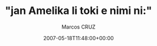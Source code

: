 ---
title: '"jan Amelika li toki e nimi ni:"'
posts: 8
hash: 't784'
author: 'Marcos CRUZ'
date: 2007-05-18T11:48:00+00:00
sources:
  - http://forums.tokipona.org/viewtopic.php%3Ft=784.html
---